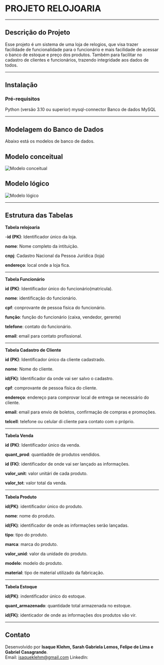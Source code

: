 # **PROJETO RELOJOARIA**
---

## Descrição do Projeto

 Esse projeto é um sistema de uma loja de relogios, que visa trazer facilidade de funcionalidade para o funcionário
  e mais facilidade de acessar o banco de estoque e preço dos produtos.
  Também para facilitar no cadastro de clientes e funcionários, trazendo integridade aos dados de todos.

---

## Instalação

### Pré-requisitos

Python (versão 3.10 ou superior)
mysql-connector
Banco de dados MySQL

---

## Modelagem do Banco de Dados
Abaixo está os modelos de banco de dados.

**Modelo conceitual**
---
![Modelo conceitual](https://github.com/Sarahlemonede)

**Modelo lógico**
---
![Modelo lógico](https://github.com/)

---

## Estrutura das Tabelas

**Tabela relojoaria**

 -**id (PK)**: Identificador único da loja.


**nome**: Nome completo da intituição.


**cnpj**: Cadastro Nacional da Pessoa Jurídica (loja)


**endereço**: local onde a loja fica.

---

 **Tabela Funcionário**

**id (PK)**: Identificador único do funcionário(matricula).


**nome**: identificação do funcionário.


**cpf**: conprovante de pessoa fisica do funcionário.


**função**: função do funcionário (caixa, vendedor, gerente)


**telefone**: contato do funcionário.


**email**: email para contato profissional.

---

**Tabela Cadastro de Cliente**


**id (PK)**: Identificador único da cliente cadastrado.


**nome**: Nome do cliente.


**id(FK)**: Identificador da onde vai ser salvo o cadastro.


**cpf**: comprovante de pessoa física do cliente.


**endereço**: endereço para comprovar local de entrega se necessário do cliente.


**email**: email para envio de boletos, confirmação de compras e promoções.


**telcell**: telefone ou celular di cliente para contato com o próprio.

---

**Tabela Venda**


**id (PK)**: Identificador único da venda.


**quant_prod**: quantiadde de produtos vendidos.


**id (FK)**: identificador de onde vai ser lançado as informações.


**valor_unit**: valor unitári de cada produto.


**valor_tot**: valor total da venda.

---

**Tabela Produto**


**id(PK)**: identificador único do  produto.


**nome**: nome do produto.


**id(FK)**: identificador de onde as informações serão lançadas.


**tipo**: tipo do produto.


**marca**: marca do produto.


**valor_unid**: valor da unidade do produto.


**modelo**: modelo do produto.


**material**: tipo de material utilizado da fabricação.

---

**Tabela Estoque**


**id(PK)**: indentificador único do estoque.


**quant_armazenado**: quantidade total armazenada no estoque.


**id(FK)**: identicador de onde as informações dos produtos vão vir.

---

## Contato

Desenvolvido por **Isaque Klehm, Sarah Gabriela Lemos, Felipe de Lima e Gabriel Casagrande**.  
Email: isaqueklehm@gmail.com
LinkedIn:
